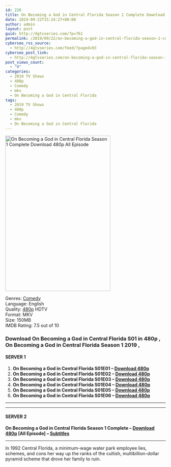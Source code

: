 ```yaml
---
id: 226
title: On Becoming a God in Central Florida Season 1 Complete Download 480p All Episode
date: 2019-09-22T15:24:27+00:00
author: admin
layout: post
guid: http://4gtvseries.com/?p=761
permalink: /2019/09/22/on-becoming-a-god-in-central-florida-season-1-complete-download-480p-all-episode/
cyberseo_rss_source:
  - http://4gtvseries.com/feed/?paged=93
cyberseo_post_link:
  - http://4gtvseries.com/on-becoming-a-god-in-central-florida-season-1-complete-download-480p-all-episode/
post_views_count:
  - "0"
categories:
  - 2019 TV Shows
  - 480p
  - Comedy
  - mkv
  - On Becoming a God in Central Florida
tags:
  - 2019 TV Shows
  - 480p
  - Comedy
  - mkv
  - On Becoming a God in Central Florida
---
```

<img loading="lazy" class="aligncenter" src="https://1.bp.blogspot.com/-dx2ykk2IBuw/XYeR2cMKJrI/AAAAAAAAAFY/vZHiNfH5H7Y5DFTJsouYpbX2z2wZ9zO6gCK4BGAYYCw/s1600/On%2BBecoming%2Ba%2BGod%2Bin%2BCentral%2BFlorida%2BSeason%2B1.jpg" alt="On Becoming a God in Central Florida Season 1 Complete Download 480p All Episode" width="330" height="488" />

Genres:&nbsp;<a href="http://4gtvseries.com/tag/comedy/" data-wpel-link="internal">Comedy</a>  
Language: English  
Quality:&nbsp;<a href="http://4gtvseries.com/tag/480p/" data-wpel-link="internal">480p</a>&nbsp;HDTV  
Format: MKV  
Size: 150MB  
IMDB Rating: 7.5 out of 10

### **Download On Becoming a God in Central Florida S01 in 480p , On Becoming a God in Central Florida Season 1 2019 ,&nbsp;**

#### <span><strong>SERVER 1</strong></span>

  1. **On Becoming a God in Central Florida S01E01 – <a href="http://slink.dl480p.xyz/W2Nd" data-wpel-link="external" target="_blank" rel="nofollow external noopener noreferrer" class="wpel-icon-left"><i class="wpel-icon fa fa-download" aria-hidden="true"></i>Download 480p</a>**
  2. **On Becoming a God in Central Florida S01E02 – <a href="http://slink.dl480p.xyz/YbTXb" data-wpel-link="external" target="_blank" rel="nofollow external noopener noreferrer" class="wpel-icon-left"><i class="wpel-icon fa fa-download" aria-hidden="true"></i>Download 480p</a>**
  3. **On Becoming a God in Central Florida S01E03 – <a href="http://slink.dl480p.xyz/KX3HPio" data-wpel-link="external" target="_blank" rel="nofollow external noopener noreferrer" class="wpel-icon-left"><i class="wpel-icon fa fa-download" aria-hidden="true"></i>Download 480p</a>**
  4. **On Becoming a God in Central Florida S01E04 – <a href="http://slink.dl480p.xyz/NFbo4" data-wpel-link="external" target="_blank" rel="nofollow external noopener noreferrer" class="wpel-icon-left"><i class="wpel-icon fa fa-download" aria-hidden="true"></i>Download 480p</a>**
  5. **On Becoming a God in Central Florida S01E05 – <a href="http://slink.dl480p.xyz/U8J8VP" data-wpel-link="external" target="_blank" rel="nofollow external noopener noreferrer" class="wpel-icon-left"><i class="wpel-icon fa fa-download" aria-hidden="true"></i>Download 480p</a>**
  6. **On Becoming a God in Central Florida S01E06 – <a href="http://slink.dl480p.xyz/gbSiCON0" data-wpel-link="external" target="_blank" rel="nofollow external noopener noreferrer" class="wpel-icon-left"><i class="wpel-icon fa fa-download" aria-hidden="true"></i>Download 480p</a>**

* * *

* * *

#### <span><strong>SERVER 2</strong></span>

**On Becoming a God in Central Florida Season 1 Complete – <a href="http://dl480p.xyz/540/" data-wpel-link="external" target="_blank" rel="nofollow external noopener noreferrer" class="wpel-icon-left"><i class="wpel-icon fa fa-download" aria-hidden="true"></i>Download 480p</a> [All Episode] – <a href="https://subscene.com/subtitles/on-becoming-a-god-in-central-florida" data-wpel-link="external" target="_blank" rel="nofollow external noopener noreferrer" class="wpel-icon-left"><i class="wpel-icon fa fa-download" aria-hidden="true"></i>Subtitles</a>**

* * *

In 1992 Central Florida, a minimum-wage water park employee lies, schemes, and cons her way up the ranks of the cultish, multibillion-dollar pyramid scheme that drove her family to ruin.

<div align="center">
</div>